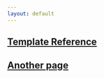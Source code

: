 ```yaml
---
layout: default
---
```



## [](#header-2) [Template Reference](template)

## [](#header-2) [Another page](another-page)
